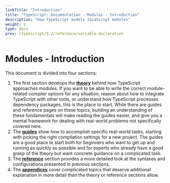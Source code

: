 ```yaml
---
linkTitle: "Introduction"
title: "TypeScript: Documentation - Modules - Introduction"
description: "How TypeScript models JavaScript modules"
weight: 1
type: docs
prev: /typescript/5.2/reference/variable-declaration
---
```


# Modules - Introduction

This document is divided into four sections:

1. The first section develops the [**theory**](/typescript/5.2/modules-reference/theory) behind how TypeScript approaches modules. If you want to be able to write the correct module-related compiler options for any situation, reason about how to integrate TypeScript with other tools, or understand how TypeScript processes dependency packages, this is the place to start. While there are guides and reference pages on these topics, building an understanding of these fundamentals will make reading the guides easier, and give you a mental framework for dealing with real-world problems not specifically covered here.
2. The [**guides**](/typescript/5.2/modules-reference/guides/choosing-compiler-options) show how to accomplish specific real-world tasks, starting with picking the right compilation settings for a new project. The guides are a good place to start both for beginners who want to get up and running as quickly as possible and for experts who already have a good grasp of the theory but want concrete guidance on a complicated task.
3. The [**reference**](/typescript/5.2/modules-reference/reference) section provides a more detailed look at the syntaxes and configurations presented in previous sections.
4. The [**appendices**](/typescript/5.2/modules-reference/appendices/esmcjs-interoperability) cover complicated topics that deserve additional explanation in more detail than the theory or reference sections allow.
